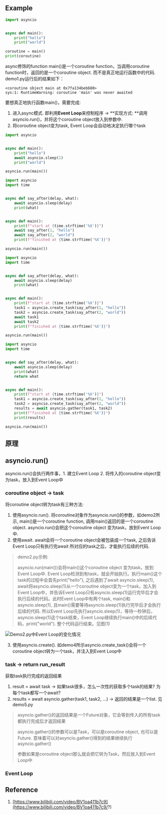 <h2 id="tNEil">Example</h2>

```python
import asyncio


async def main():
    print("hello")
    print("world")

coroutine = main()
print(coroutine)
```

async修饰的function main()是一个coroutine function，当调用coroutine function时，返回的是一个coroutine object. 而不是真正地运行函数中的代码. demo1.py运行后的结果如下：

```plain
<coroutine object main at 0x7fa134beb680>
sys:1: RuntimeWarning: coroutine 'main' was never awaited
```

要想真正地执行函数main()，需要完成:

1. 进入async模式. 即利用**Event Loop**来控制程序 -> **实现方式: **调用asyncio.run()，并将这个coroutine object放入到参数中.
2. 将coroutine object变为task, Event Loop会自动地决定执行哪个task

```python
import asyncio


async def main():
    print("hello")
    await asyncio.sleep(1)
    print("world")

asyncio.run(main())
```

```python
import asyncio
import time


async def say_after(delay, what):
    await asyncio.sleep(delay)
    print(what)


async def main():
    print(f"start at {time.strftime('%X')}")
    await say_after(1, "hello")
    await say_after(2, "world")
    print(f"finished at {time.strftime('%X')}")

asyncio.run(main())
```

```python
import asyncio
import time


async def say_after(delay, what):
    await asyncio.sleep(delay)
    print(what)


async def main():
    print(f"start at {time.strftime('%X')}")
    task1 = asyncio.create_task(say_after(1, "hello"))
    task2 = asyncio.create_task(say_after(2, "world"))
    await task1
    await task2
    print(f"finished at {time.strftime('%X')}")

asyncio.run(main())
```

```python
import asyncio
import time


async def say_after(delay, what):
    await asyncio.sleep(delay)
    print(what)
    return what


async def main():
    print(f"start at {time.strftime('%X')}")
    task1 = asyncio.create_task(say_after(1, "hello"))
    task2 = asyncio.create_task(say_after(2, "world"))
    results = await asyncio.gather(task1, task2)
    print(f"finished at {time.strftime('%X')}")
    print(results)

asyncio.run(main())
```

<h2 id="LObpS">原理</h2>
<h2 id="Gvgvr">asyncio.run()</h2>

asyncio.run()会执行两件事，1. 建立Event Loop 2. 将传入的coroutine object变为task，放入到Event Loop中

<h3 id="FxxAF">coroutine object -> task</h3>

将coroutine object转为task有三种方法:

1. 使用asyncio.run(). 将coroutine对象作为asyncio.run()的参数，如demo2所示, main()是一个coroutine function, 调用main()返回的是一个coroutine object. asyncio.run()会把这个coroutine object 变为task，放到Event Loop中.
2. 使用await. await会将一个coroutine object会被包装成一个task, 之后告诉Event Loop只有执行完await 所对应的task之后，才能执行后续的代码.

> demo2.py示例:
>
> asyncio.run(main())会将main()这个coroutine object 变为task，放到Event Loop中. Event Loop检测到有task，就会开始执行。执行main()这个task的过程中会首先print("hello"), 之后遇到了await asyncio.sleep(1), await将asyncio.sleep(1)从一个coroutine object变为一个task，加入到Event Loop中，并告诉Event Loop只有asyncio.sleep(1)运行完毕后才会执行后续的代码。此时Event Loop中有两个task, main()和asyncio.sleep(1), 且main()需要等待asyncio.sleep(1)执行完毕后才会执行后续的代码. 所以Event Loop先执行asyncio.sleep(1)，等待一秒钟后，asyncio.sleep(1)这个task结束，Event Loop继续执行main()中的后续代码，print("world"). 整个代码运行结束。见图(1)

![Demo2.py中Event Loop的变化情况](https://gitee.com/x120133451/blogimage/raw/master/img/image-20250102111536154.png)

3. 使用asyncio.create(). 如demo4所示asyncio.create_task()会将一个coroutine object转为一个task，并注入到Event Loop中

<h3 id="MLyIv">task -> return run_result</h3>

获取task执行完成的返回结果

1. result = await task -> 如果task很多，怎么一次性的获取多个task的结果? 为每个task都写一个await?
2. results = await asyncio.gather(task1, task2, ...) -> 返回的结果是一个list. 见demo5.py

> asyncio.gather()的返回结果是一个Future对象，它会等到传入的所有task都执行完成后才返回结果
>
> asyncio.gather()的参数可以是Task，可以是coroutine object, 也可以是Future. 意味着可以对asyncio.gather()得到的结果继续执行asyncio.gather()
>
> 参数如果是coroutine object那么就会把它转为Task，然后放入到Event Loop中

<h3 id="i7xYK">Event Loop</h3>


<h2 id="UvWJ4">Reference</h2>

1. [https://www.bilibili.com/video/BV1oa411b7c9](https://www.bilibili.com/video/BV1oa411b7c9/?)

